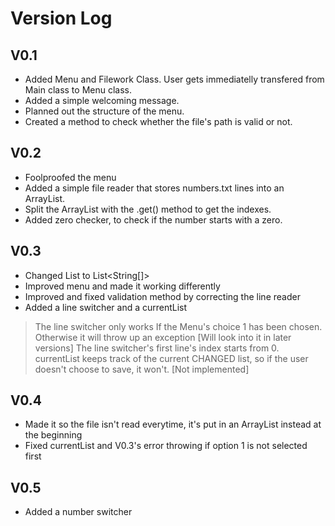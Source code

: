 # Version Log

## V0.1
* Added Menu and Filework Class. User gets immediatelly transfered from Main class to Menu class.
* Added a simple welcoming message.
* Planned out the structure of the menu.
* Created a method to check whether the file's path is valid or not.

## V0.2
* Foolproofed the menu
* Added a simple file reader that stores numbers.txt lines into an ArrayList.
* Split the ArrayList with the .get() method to get the indexes. 
* Added zero checker, to check if the number starts with a zero.

## V0.3
* Changed List<String> to List<String[]>
* Improved menu and made it working differently
* Improved and fixed validation method by correcting the line reader
* Added a line switcher and a currentList 
> The line switcher only works If the Menu's choice 1 has been chosen. Otherwise it will throw up an exception [Will look into it in later versions]
> The line switcher's first line's index starts from 0.
> currentList keeps track of the current CHANGED list, so if the user doesn't choose to save, it won't. [Not implemented]

## V0.4
* Made it so the file isn't read everytime, it's put in an ArrayList instead at the beginning
* Fixed currentList and V0.3's error throwing if option 1 is not selected first

## V0.5
* Added a number switcher